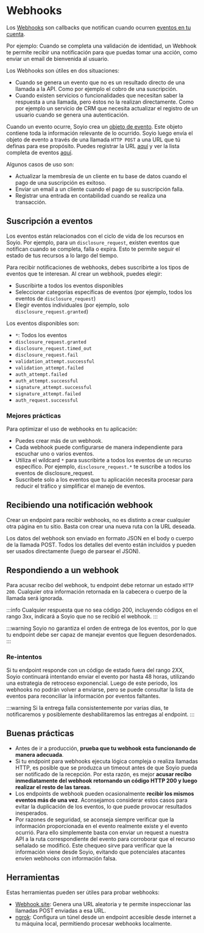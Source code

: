 # Webhooks

Los [Webhooks](https://es.wikipedia.org/wiki/Webhook) son callbacks que notifican cuando ocurren [eventos en tu cuenta](./resources/schemas/event.schema.mdx).

Por ejemplo: Cuando se completa una validación de identidad, un Webhook te permite recibir una notificación para que puedas tomar una acción, como enviar un email de bienvenida al usuario.

Los Webhooks son útiles en dos situaciones:

- Cuando se genera un evento que no es un resultado directo de una llamada a la API. Como por ejemplo el cobro de una suscripción.
- Cuando existen servicios o funcionalidades que necesitan saber la respuesta a una llamada, pero éstos no la realizan directamente. Como por ejemplo un servicio de CRM que necesita actualizar el registro de un usuario cuando se genera una autenticación.

Cuando un evento ocurre, Soyio crea un [objeto de evento](./resources/schemas/event.schema.mdx). Este objeto contiene toda la información relevante de lo ocurrido. Soyio luego envía el objeto de evento a través de una llamada `HTTP POST` a una URL que tú definas para ese propósito. Puedes registrar la URL [aquí](https://dashboard.soyio.com/settings/webhooks) y ver la lista completa de eventos [aquí](./resources/schemas/event.schema.mdx).

Algunos casos de uso son:

- Actualizar la membresía de un cliente en tu base de datos cuando el pago de una suscripción es exitoso.
- Enviar un email a un cliente cuando el pago de su suscripción falla.
- Registrar una entrada en contabilidad cuando se realiza una transacción.

## Suscripción a eventos

Los eventos están relacionados con el ciclo de vida de los recursos en Soyio. Por ejemplo, para un `disclosure_request`, existen eventos que notifican cuando se completa, falla o expira. Esto te permite seguir el estado de tus recursos a lo largo del tiempo.

Para recibir notificaciones de webhooks, debes suscribirte a los tipos de eventos que te interesan. Al crear un webhook, puedes elegir:

- Suscribirte a todos los eventos disponibles
- Seleccionar categorías específicas de eventos (por ejemplo, todos los eventos de `disclosure_request`)
- Elegir eventos individuales (por ejemplo, solo `disclosure_request.granted`)

Los eventos disponibles son:

- `*`: Todos los eventos
- `disclosure_request.granted`
- `disclosure_request.timed_out`
- `disclosure_request.fail`
- `validation_attempt.successful`
- `validation_attempt.failed`
- `auth_attempt.failed`
- `auth_attempt.successful`
- `signature_attempt.successful`
- `signature_attempt.failed`
- `auth_request.successful`

### Mejores prácticas

Para optimizar el uso de webhooks en tu aplicación:

- Puedes crear más de un webhook.
- Cada webhook puede configurarse de manera independiente para escuchar uno o varios eventos.
- Utiliza el wildcard `*` para suscribirte a todos los eventos de un recurso específico. Por ejemplo, `disclosure_request.*` te suscribe a todos los eventos de disclosure_request.
- Suscríbete solo a los eventos que tu aplicación necesita procesar para reducir el tráfico y simplificar el manejo de eventos.

## Recibiendo una notificación webhook

Crear un endpoint para recibir webhooks, no es distinto a crear cualquier otra página en tu sitio. Basta con crear una nueva ruta con la URL deseada.

Los datos del webhook son enviado en formato JSON en el body o cuerpo de la llamada POST. Todos los detalles del evento están incluidos y pueden ser usados directamente (luego de parsear el JSON).

## Respondiendo a un webhook

Para acusar recibo del webhook, tu endpoint debe retornar un estado `HTTP 200`. Cualquier otra información retornada en la cabecera o cuerpo de la llamada será ignorada.

:::info
Cualquier respuesta que no sea código 200, incluyendo códigos en el rango 3xx, indicará a Soyio que no se recibió el webhook.
:::

:::warning
Soyio no garantiza el orden de entrega de los eventos, por lo que tu endpoint debe ser capaz de manejar eventos que lleguen desordenados.
:::

### Re-intentos

Si tu endpoint responde con un código de estado fuera del rango 2XX, Soyio continuará intentando enviar el evento por hasta 48 horas, utilizando una estrategia de retroceso exponencial. Luego de este periodo, los webhooks no podrán volver a enviarse, pero se puede consultar la lista de eventos para reconciliar la información por eventos faltantes.

:::warning
Si la entrega falla consistentemente por varias días, te notificaremos y posiblemente deshabilitaremos las entregas al endpoint.
:::

## Buenas prácticas
- Antes de ir a producción, **prueba que tu webhook esta funcionando de manera adecuada**.
- Si tu endpoint para webhooks ejecuta lógica compleja o realiza llamadas HTTP, es posible que se produzca un timeout antes de que Soyio pueda ser notificado de la recepción. Por esta razón, es mejor **acusar recibo inmediatamente del webhook retornando un código HTTP 200 y luego realizar el resto de las tareas**.
- Los endpoints de webhook pueden ocasionalmente **recibir los mismos eventos más de una vez**. Aconsejamos considerar estos casos para evitar la duplicación de los eventos, lo que puede provocar resultados inesperados.
- Por razones de seguridad, se aconseja siempre verificar que la información proporcionada en el evento realmente existe y el evento ocurrió. Para ello simplemente basta con enviar un request a nuestra API a la ruta correspondiente del evento para corroborar que el recurso señalado se modificó. Este chequeo sirve para verificar que la información viene desde Soyio, evitando que potenciales atacantes envíen webhooks con información falsa.

## Herramientas

Estas herramientas pueden ser útiles para probar webhooks:

- [Webhook.site](https://webhook.site): Genera una URL aleatoria y te permite inspeccionar las llamadas POST enviadas a esa URL.
- [ngrok](https://ngrok.com/): Configura un túnel desde un endpoint accesible desde internet a tu máquina local, permitiendo procesar webhooks localmente.
